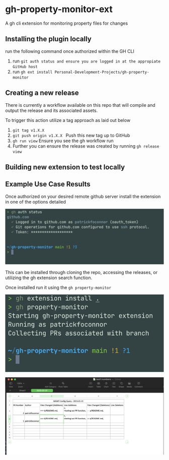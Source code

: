 # gh-property-monitor-ext
A gh cli extension for monitoring property files for changes


## Installing the plugin locally

run the following command once authorized within the GH CLI 

1) run ```git auth status and ensure you are logged in at the appropiate GitHub host```
2) run ```gh ext install Personal-Development-Projects/gh-property-monitor```

## Creating a new release

There is currently a workflow available on this repo that will compile and output the release and its associated assets.

To trigger this action utilize a tag approach as laid out below
  
  1) ```git tag v1.X.X```
  2) ```git push origin v1.X.X ``` Push this new tag up to GitHub
  3) ```gh run view``` Ensure you see the gh workflow run 
  4) Further you can ensure the release was created by running ```gh release view```

## Building new extension to test locally


## Example Use Case Results

Once authorized on your desired remote github server install the extension in one of the options detailed

![GH CLI Auth Status](Documentation/images/GHCLIAuth.png?raw=true "GH CLI Auth Status")

This can be installed through cloning the repo, accessing the releases, or utilizing the gh extension search function.

Once installed run it using the ```gh property-monitor```

![Terminal Output](Documentation/images/TerminalOutput.png?raw=true "Terminal Output")

![Excel Outputted File](Documentation/images/ExcelOutput.png?raw=true "Excel Outputted File")
